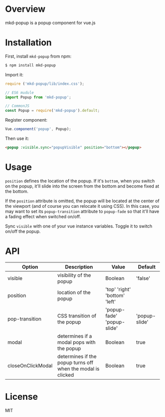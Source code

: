 # Overview
mkd-popup is a popup component for vue.js

# Installation
First, install `mkd-popup` from npm:
```bash
$ npm install mkd-popup
```

Import it:
```Javascript
require ('mkd-popup/lib/index.css');

// ES6 mudule
import Popup from 'mkd-popup';

// CommonJS
const Popup = require('mkd-popup').default;
```

Register component:
```Javascript
Vue.component('popup', Popup);
```

Then use it:
```html
<popup :visible.sync="popupVisible" position="bottom"></popup>
```

# Usage
`position` defines the location of the popup. If it's `bottom`, when you switch on the popup, it'll slide into the screen from the bottom and become fixed at the bottom.

If the `position` attribute is omitted, the popup will be located at the center of the viewport (and of course you can relocate it using CSS). In this case, you may want to set its `popup-transition` attribute to `popup-fade` so that it'll have a fading effect when switched on/off.

Sync `visible` with one of your vue instance variables. Toggle it to switch on/off the popup.

# API
| Option            | Description                                                 | Value                         | Default       |
|-------------------|-------------------------------------------------------------|-------------------------------|---------------|
| visible           | visibility of the popup                                     | Boolean                       | 'false'       |
| position          | location of the popup                                       | 'top' 'right' 'bottom' 'left' |               |
| pop-transition    | CSS transition of the popup                                 | 'popup-fade' 'popup-slide'    | 'popup-slide' |
| modal             | determines if a modal pops with the popup                   | Boolean                       | true          |
| closeOnClickModal | determines if the popup turns off when the modal is clicked | Boolean                       | true          |

# License
MIT
